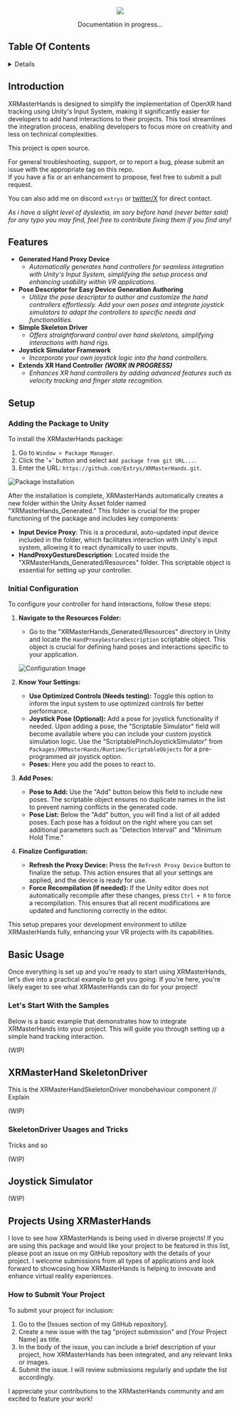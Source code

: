 

<p align="center">
  <img src="https://github.com/Extrys/XRMasterHands/assets/38926085/8f0f3ed4-f6ad-4ee5-9c91-ebf21cfc4553">
</p>
<p align="center">
  Documentation in progress...
</p>

## Table Of Contents
<details>
<summary>Details</summary>

  - [Introduction](#introduction)
  - [Features](#features)
  - [Installation](#installation)
  - [Basic Usage](#basic-usage) (wip)
  - [XRMasterHand SkeletonDriver](#xrmasterhand-skeletondriver) (wip)
  	- [SkeletonDriver Usages and Tricks](#skeletondriver-usages-and-tricks) (wip)
  - [Input Setup](#input-setup) (wip)
  - [Joystick Simulator](#joystick-simulator) (wip)

</details>


## Introduction

XRMasterHands is designed to simplify the implementation of OpenXR hand tracking using Unity's Input System, making it significantly easier for developers to add hand interactions to their projects. This tool streamlines the integration process, enabling developers to focus more on creativity and less on technical complexities.

This project is open source.

For general troubleshooting, support, or to report a bug, please submit an issue with the appropriate tag on this repo.  
If you have a fix or an enhancement to propose, feel free to submit a pull request.

You can also add me on discord `extrys` or [twitter/X](https://twitter.com/ExtrysGO) for direct contact. 

*As i have a slight level of dyslextia, im sory before hand (never better said) for any typo you may find, feel free to contribute fixing them if you find any!*

## Features

- **Generated Hand Proxy Device**
  - *Automatically generates hand controllers for seamless integration with Unity's Input System, simplifying the setup process and enhancing usability within VR applications.*
- **Pose Descriptor for Easy Device Generation Authoring**
  - *Utilize the pose descriptor to author and customize the hand controllers effortlessly. Add your own poses and integrate joystick simulators to adapt the controllers to specific needs and functionalities.*
- **Simple Skeleton Driver**
  - *Offers straightforward control over hand skeletons, simplifying interactions with hand rigs.*
- **Joystick Simulator Framework**
  - *Incorporate your own joystick logic into the hand controllers.*
- **Extends XR Hand Controller** ***(WORK IN PROGRESS)***
  - *Enhances XR hand controllers by adding advanced features such as velocity tracking and finger state recognition.*




## Setup

### Adding the Package to Unity

To install the XRMasterHands package:

1.  Go to `Window > Package Manager`.
2.  Click the '+' button and select `Add package from git URL...`.
3.  Enter the URL: `https://github.com/Extrys/XRMasterHands.git`.

![Package Installation](https://github.com/Extrys/XRMasterHands/assets/38926085/1ce14ffe-24df-4461-adbc-f2cf6c03e7d1)

After the installation is complete, XRMasterHands automatically creates a new folder within the Unity Asset folder named "XRMasterHands_Generated." This folder is crucial for the proper functioning of the package and includes key components:

-   **Input Device Proxy**: This is a procedural, auto-updated input device included in the folder, which facilitates interaction with Unity's input system, allowing it to react dynamically to user inputs.
-   **HandProxyGestureDescription**: Located inside the "XRMasterHands_Generated/Resources" folder.
This scriptable object is essential for setting up your controller.


### Initial Configuration

To configure your controller for hand interactions, follow these steps:

1.  **Navigate to the Resources Folder:**
    
    -   Go to the "XRMasterHands_Generated/Resources" directory in Unity and locate the `HandProxyGestureDescription` scriptable object. This object is crucial for defining hand poses and interactions specific to your application.
    
    ![Configuration Image](https://github.com/Extrys/XRMasterHands/assets/38926085/950252d9-c67b-475c-ac23-3605c4a536a3)
    
2.  **Know Your Settings:**
    
	-   **Use Optimized Controls (Needs testing):** Toggle this option to inform the input system to use optimized controls for better performance.
	-   **Joystick Pose (Optional):** Add a pose for joystick functionality if needed. Upon adding a pose, the "Scriptable Simulator" field will become available where you can include your custom joystick simulation logic. Use the "ScriptablePinchJoystickSimulator" from `Packages/XRMasterHands/Runtime/ScriptableObjects` for a pre-programmed air joystick option.
    -   **Poses:** Here you add the poses to react to.

3.  **Add Poses:**
    
    -   **Pose to Add:** Use the "Add" button below this field to include new poses. The scriptable object ensures no duplicate names in the list to prevent naming conflicts in the generated code.
    -   **Pose List:** Below the "Add" button, you will find a list of all added poses. Each pose has a foldout on the right where you can set additional parameters such as "Detection Interval" and "Minimum Hold Time."
4.  **Finalize Configuration:**
    
	-   **Refresh the Proxy Device:** Press the `Refresh Proxy Device` button to finalize the setup. This action ensures that all your settings are applied, and the device is ready for use. 
	-   **Force Recompilation (if needed):** If the Unity editor does not automatically recompile after these changes, press `Ctrl + R` to force a recompilation. This ensures that all recent modifications are updated and functioning correctly in the editor.


This setup prepares your development environment to utilize XRMasterHands fully, enhancing your VR projects with its capabilities.


## Basic Usage
Once everything is set up and you're ready to start using XRMasterHands, let's dive into a practical example to get you going. If you're here, you're likely eager to see what XRMasterHands can do for your project!  

### Let's Start With the Samples

Below is a basic example that demonstrates how to integrate XRMasterHands into your project. This will guide you through setting up a simple hand tracking interaction.

(WIP)

## XRMasterHand SkeletonDriver
This is the XRMasterHandSkeletonDriver monobehaviour component
// Explain  

(WIP)

### SkeletonDriver Usages and Tricks
Tricks and so  

(WIP)




## Joystick Simulator
(WIP)


## Projects Using XRMasterHands

I love to see how XRMasterHands is being used in diverse projects! If you are using this package and would like your project to be featured in this list, please post an issue on my GitHub repository with the details of your project. I welcome submissions from all types of applications and look forward to showcasing how XRMasterHands is helping to innovate and enhance virtual reality experiences.

### How to Submit Your Project

To submit your project for inclusion:

1.  Go to the [Issues section of my GitHub repository].
2.  Create a new issue with the tag "project submission" and [Your Project Name] as title.
3.  In the body of the issue, you can include a brief description of your project, how XRMasterHands has been integrated, and any relevant links or images.
4.  Submit the issue. I will review submissions regularly and update the list accordingly.

I appreciate your contributions to the XRMasterHands community and am excited to feature your work!
